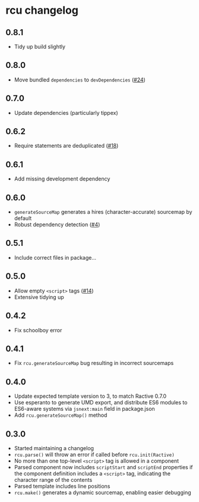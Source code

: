 # rcu changelog

## 0.8.1

* Tidy up build slightly

## 0.8.0

* Move bundled `dependencies` to `devDependencies` ([#24](https://github.com/ractivejs/rcu/issues/24))

## 0.7.0

* Update dependencies (particularly tippex)

## 0.6.2

* Require statements are deduplicated ([#18](https://github.com/ractivejs/rcu/issues/18))

## 0.6.1

* Add missing development dependency

## 0.6.0

* `generateSourceMap` generates a hires (character-accurate) sourcemap by default
* Robust dependency detection ([#4](https://github.com/ractivejs/rcu/issues/4))

## 0.5.1

* Include correct files in package...

## 0.5.0

* Allow empty `<script>` tags ([#14](https://github.com/ractivejs/rcu/issues/14))
* Extensive tidying up

## 0.4.2

* Fix schoolboy error

## 0.4.1

* Fix `rcu.generateSourceMap` bug resulting in incorrect sourcemaps

## 0.4.0

* Update expected template version to 3, to match Ractive 0.7.0
* Use esperanto to generate UMD export, and distribute ES6 modules to ES6-aware systems via `jsnext:main` field in package.json
* Add `rcu.generateSourceMap()` method

## 0.3.0

* Started maintaining a changelog
* `rcu.parse()` will throw an error if called before `rcu.init(Ractive)`
* No more than one top-level `<script>` tag is allowed in a component
* Parsed component now includes `scriptStart` and `scriptEnd` properties if the component definition includes a `<script>` tag, indicating the character range of the contents
* Parsed template includes line positions
* `rcu.make()` generates a dynamic sourcemap, enabling easier debugging
